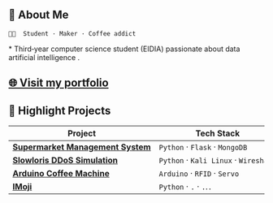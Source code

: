 ## 👋 About Me

```text
👨‍💻  Student · Maker · Coffee addict
```

\* Third‑year computer science student (EIDIA) passionate about data artificial intelligence .

[🌐 Visit my portfolio](https://aymenelachhab.github.io/Aymenelachhab/)  
---

## 🚀 Highlight Projects

| Project                                                                                             | Tech Stack                            |
| --------------------------------------------------------------------------------------------------- | ------------------------------------- | 
| **[Supermarket Management System](https://github.com/AymenElAchhab/supermarket-management-system)** | `Python` · `Flask` · `MongoDB`        |             
| **[Slowloris DDoS Simulation](https://github.com/AymenElAchhab/slowloris-ddos-simulation)**         | `Python` · `Kali Linux` · `Wireshark` |             
| **[Arduino Coffee Machine](https://github.com/AymenElAchhab/arduino-coffee-machine)**               | `Arduino` · `RFID` · `Servo`          |             
| **[IMoji](https://github.com/Aymenelachhab/IMoji)**                                                 | `Python` · `.` · `.`.`.`              |  
